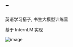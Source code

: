 # -
英语学习搭子, 书生大模型训练营


基于 InternLM 实现

![image](https://github.com/user-attachments/assets/b50d9dae-6ffd-476f-9267-cd0d62edd10e)
